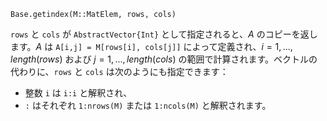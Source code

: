 ```
Base.getindex(M::MatElem, rows, cols)
```

`rows` と `cols` が `AbstractVector{Int}` として指定されると、$A$ のコピーを返します。$A$ は `A[i,j] = M[rows[i], cols[j]]` によって定義され、$i=1,...,length(rows)$ および $j=1,...,length(cols)$ の範囲で計算されます。ベクトルの代わりに、`rows` と `cols` は次のようにも指定できます：

  * 整数 `i` は `i:i` と解釈され、
  * `:` はそれぞれ `1:nrows(M)` または `1:ncols(M)` と解釈されます。
